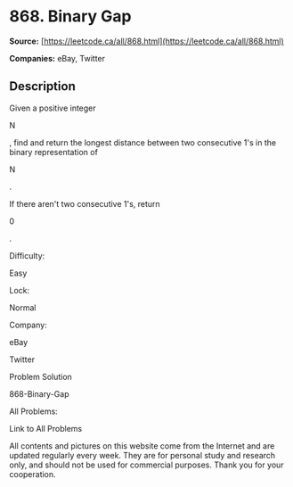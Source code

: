 # 868. Binary Gap

**Source:** [https://leetcode.ca/all/868.html](https://leetcode.ca/all/868.html)

**Companies:** eBay, Twitter

## Description

Given a positive integer

N

, find and return the longest distance between
        two consecutive 1's in the binary representation of

N

.

If there aren't two consecutive 1's, return

0

.

Difficulty:

Easy

Lock:

Normal

Company:

eBay

Twitter

Problem Solution

868-Binary-Gap

All Problems:

Link to All Problems

All contents and pictures on this website come from the Internet and are updated regularly every week. They are for personal study and research only, and should not be used for commercial purposes. Thank you for your cooperation.

